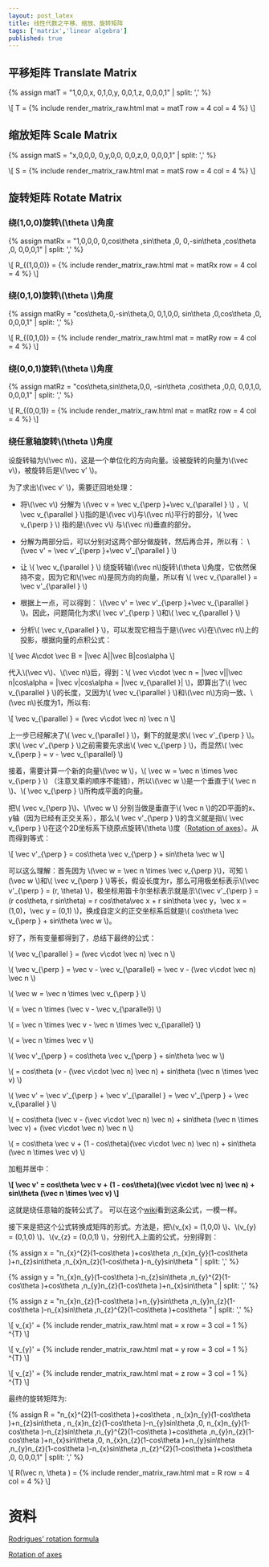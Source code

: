 ```yaml
---
layout: post_latex
title: 线性代数之平移、缩放、旋转矩阵
tags: ['matrix','linear algebra']
published: true
---
```


<!--more-->

## 平移矩阵 Translate Matrix

{% assign matT = "1,0,0,x, 0,1,0,y, 0,0,1,z, 0,0,0,1" | split: ',' %}

\\[ T = {% include render_matrix_raw.html mat = matT row = 4 col = 4 %} \\]


## 缩放矩阵 Scale Matrix

{% assign matS = "x,0,0,0, 0,y,0,0, 0,0,z,0, 0,0,0,1" | split: ',' %}

\\[ S = {% include render_matrix_raw.html mat = matS row = 4 col = 4 %} \\]


## 旋转矩阵 Rotate Matrix

### 绕(1,0,0)旋转\\(\\theta \\)角度

{% assign matRx = "1,0,0,0, 0,cos\\theta ,sin\\theta ,0, 0,-sin\\theta ,cos\\theta ,0, 0,0,0,1" | split: ',' %}

\\[ R\_\{(1,0,0)\} = {% include render_matrix_raw.html mat = matRx row = 4 col = 4 %} \\]

### 绕(0,1,0)旋转\\(\\theta \\)角度


{% assign matRy = "cos\\theta,0,-sin\\theta,0,   0,1,0,0, sin\\theta ,0,cos\\theta ,0, 0,0,0,1" | split: ',' %}


\\[ R\_\{(0,1,0)\} = {% include render_matrix_raw.html mat = matRy row = 4 col = 4 %} \\]


### 绕(0,0,1)旋转\\(\\theta \\)角度

{% assign matRz = "cos\\theta,sin\\theta,0,0, -sin\\theta ,cos\\theta ,0,0,  0,0,1,0,  0,0,0,1" | split: ',' %}

\\[ R\_\{(0,0,1)\} = {% include render_matrix_raw.html mat = matRz row = 4 col = 4 %} \\]



### 绕任意轴旋转\\(\\theta \\)角度


设旋转轴为\\(\\vec n\\)，这是一个单位化的方向向量。设被旋转的向量为\\(\\vec v\\)，被旋转后是\\(\\vec v' \\)。

为了求出\\(\\vec v' \\)，需要迂回地处理：

- 将\\(\\vec v\\) 分解为 \\(\\vec v = \\vec v\_\{\\perp \}+\\vec v\_\{\\parallel \} \\)	，\\( \\vec v\_\{\\parallel \} \\)指的是\\(\\vec v\\)与\\(\\vec n\\)平行的部分，\\( \\vec v\_\{\\perp \} \\) 指的是\\(\\vec v\\) 与\\(\\vec n\\)垂直的部分。

- 分解为两部分后，可以分别对这两个部分做旋转，然后再合并，所以有： \\(\\vec v' = \\vec v'\_\{\\perp \}+\\vec v'\_\{\\parallel \} \\)

- 让 \\( \\vec v\_\{\\parallel \} \\) 绕旋转轴\\(\\vec n\\)旋转\\(\\theta \\)角度，它依然保持不变，因为它和\\(\\vec n\\)是同方向的向量，所以有 \\( \\vec v\_\{\\parallel \} = \\vec v'\_\{\\parallel \} \\)

- 根据上一点，可以得到： \\(\\vec v' = \\vec v'\_\{\\perp \}+\\vec v\_\{\\parallel \} \\)。因此，问题简化为求\\( \\vec v'\_\{\\perp \} \\)和\\( \\vec v\_\{\\parallel \} \\)



- 分析\\( \\vec v\_\{\\parallel \} \\)，可以发现它相当于是\\(\\vec v\\)在\\(\\vec n\\)上的投影，根据向量的点积公式：

\\[ \\vec A\\cdot \\vec B = |\\vec A||\\vec B|cos\\alpha  \\]


代入\\(\\vec v\\)、\\(\\vec n\\)后，得到：\\( \\vec v\\cdot \\vec n = |\\vec v||\\vec n|cos\\alpha = |\\vec v|cos\\alpha = |\\vec v\_\{\\parallel \}| \\)，即算出了\\( \\vec v\_\{\\parallel \} \\)的长度，又因为\\( \\vec v\_\{\\parallel \} \\)和\\(\\vec n\\)方向一致、\\(\\vec n\\)长度为1，所以有:

\\[ \\vec v\_\{\\parallel \} = (\\vec v\\cdot \\vec n) \\vec n \\]


上一步已经解决了\\( \\vec v\_\{\\parallel \} \\)，剩下的就是求\\( \\vec v'\_\{\\perp \} \\)。求\\( \\vec v'\_\{\\perp \} \\)之前需要先求出\\( \\vec v\_\{\\perp \} \\)，而显然\\( \\vec v\_\{\\perp \} = v - \\vec v\_\{\\parallel\} \\) 


接着，需要计算一个新的向量\\(\\vec w \\)，\\( \\vec w = \\vec n \\times \\vec v\_\{\\perp \} \\) （注意叉乘的顺序不能错），所以\\(\\vec w \\)是一个垂直于\\(  \\vec n \\)、\\( \\vec v\_\{\\perp \} \\)所构成平面的向量。

把\\( \\vec v\_\{\\perp \}\\)、\\(\\vec w \\) 分别当做是垂直于\\(  \\vec n \\)的2D平面的x、y轴（因为已经有正交关系），那么\\( \\vec v'\_\{\\perp \} \\)的含义就是指\\( \\vec v\_\{\\perp \} \\)在这个2D坐标系下绕原点旋转\\(\\theta \\)度（[Rotation of axes](https://en.wikipedia.org/wiki/Rotation_of_axes)）。从而得到等式：

\\[ \\vec v'\_\{\\perp \} =  cos\\theta \\vec v\_\{\\perp \} + sin\\theta \\vec w \\]

可以这么理解：首先因为 \\(\\vec w = \\vec n \\times \\vec v\_\{\\perp \}\\)，可知 \\(\\vec w \\)和\\(  \\vec v\_\{\\perp \} \\)等长，假设长度为r，那么可用极坐标表示\\(\\vec v'\_\{\\perp \} = (r, \\theta) \\)，极坐标用笛卡尔坐标表示就是示\\(\\vec v'\_\{\\perp \} = (r cos\\theta, r sin\\theta) = r cos\\theta\\vec x + r sin\\theta \\vec y，\\vec x = (1,0)，\\vec y = (0,1) \\)，换成自定义的正交坐标系后就是\\( cos\\theta \\vec v\_\{\\perp \} + sin\\theta \\vec w \\)。

好了，所有变量都得到了，总结下最终的公式：

\\( \\vec v\_\{\\parallel \} = (\\vec v\\cdot \\vec n) \\vec n \\)

\\( \\vec v\_\{\\perp \} = \\vec v - \\vec v\_\{\\parallel\} = \\vec v -  (\\vec v\\cdot \\vec n) \\vec n \\) 

\\( \\vec w = \\vec n \\times \\vec v\_\{\\perp \} \\) 

\\( = \\vec n \\times (\\vec v - \\vec v\_\{\\parallel\}) \\) 

\\( = \\vec n \\times \\vec v - \\vec n \\times \\vec v\_\{\\parallel\} \\) 

\\( = \\vec n \\times \\vec v \\) 


\\( \\vec v'\_\{\\perp \} =  cos\\theta \\vec v\_\{\\perp \} + sin\\theta \\vec w \\)


\\( =  cos\\theta (v - (\\vec v\\cdot \\vec n) \\vec n) + sin\\theta (\\vec n \\times \\vec v)  \\)


\\( \\vec v' = \\vec v'\_\{\\perp \} + \\vec v'\_\{\\parallel \} = \\vec v'\_\{\\perp \} + \\vec v\_\{\\parallel \} \\)

\\( = cos\\theta (\\vec v - (\\vec v\\cdot \\vec n) \\vec n) + sin\\theta (\\vec n \\times \\vec v) + (\\vec v\\cdot \\vec n) \\vec n \\)

\\( = cos\\theta \\vec v + (1 - cos\\theta)(\\vec v\\cdot \\vec n) \\vec n) + sin\\theta (\\vec n \\times \\vec v) \\)

加粗并居中：

**\\[ \\vec v' = cos\\theta \\vec v + (1 - cos\\theta)(\\vec v\\cdot \\vec n) \\vec n) + sin\\theta (\\vec n \\times \\vec v) \\]**


这就是绕任意轴的旋转公式了。 可以在这个[wiki](https://en.wikipedia.org/wiki/Rodrigues%27_rotation_formula)看到这条公式，一模一样。

接下来是把这个公式转换成矩阵的形式。方法是，把\\(v\_\{x\} = (1,0,0) \\)、\\(v\_\{y\} = (0,1,0) \\)、\\(v\_\{z\} = (0,0,1) \\)，分别代入上面的公式，分别得到：


{% assign x = "n\_\{x\}\^\{2\}(1-cos\\theta )+cos\\theta ,n\_\{x\}n\_\{y\}(1-cos\\theta )+n\_\{z\}sin\\theta ,n\_\{x\}n\_\{z\}(1-cos\\theta )-n\_\{y\}sin\\theta " | split: ',' %}

{% assign y = "n\_\{x\}n\_\{y\}(1-cos\\theta )-n\_\{z\}sin\\theta ,n\_\{y\}\^\{2\}(1-cos\\theta )+cos\\theta ,n\_\{y\}n\_\{z\}(1-cos\\theta )+n\_\{x\}sin\\theta " | split: ',' %}

{% assign z = "n\_\{x\}n\_\{z\}(1-cos\\theta )+n\_\{y\}sin\\theta ,n\_\{y\}n\_\{z\}(1-cos\\theta )-n\_\{x\}sin\\theta ,n\_\{z\}\^\{2\}(1-cos\\theta )+cos\\theta " | split: ',' %}


\\[ v\_\{x\}' = {% include render_matrix_raw.html mat = x row = 3 col = 1 %} \^\{T\} \\]

\\[ v\_\{y\}' = {% include render_matrix_raw.html mat = y row = 3 col = 1 %} \^\{T\} \\]

\\[ v\_\{z\}' = {% include render_matrix_raw.html mat = z row = 3 col = 1 %} \^\{T\} \\]


最终的旋转矩阵为:

{% assign R = "n\_\{x\}\^\{2\}(1-cos\\theta )+cos\\theta ,  n\_\{x\}n\_\{y\}(1-cos\\theta )+n\_\{z\}sin\\theta ,  n\_\{x\}n\_\{z\}(1-cos\\theta )-n\_\{y\}sin\\theta ,0,     n\_\{x\}n\_\{y\}(1-cos\\theta )-n\_\{z\}sin\\theta ,n\_\{y\}\^\{2\}(1-cos\\theta )+cos\\theta ,n\_\{y\}n\_\{z\}(1-cos\\theta )+n\_\{x\}sin\\theta ,0,    n\_\{x\}n\_\{z\}(1-cos\\theta )+n\_\{y\}sin\\theta ,n\_\{y\}n\_\{z\}(1-cos\\theta )-n\_\{x\}sin\\theta ,n\_\{z\}\^\{2\}(1-cos\\theta )+cos\\theta ,0,   0,0,0,1" | split: ',' %}

\\[ R(\\vec n, \\theta ) = {% include render_matrix_raw.html mat = R row = 4 col = 4 %} \\]


# 资料

[Rodrigues' rotation formula](https://en.wikipedia.org/wiki/Rodrigues%27_rotation_formula)


[Rotation of axes](https://en.wikipedia.org/wiki/Rotation_of_axes)
